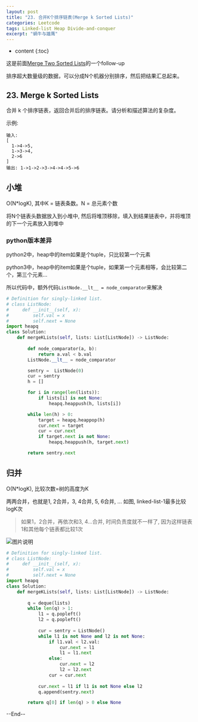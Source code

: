 ```yaml
---
layout: post
title: "23. 合并K个排序链表(Merge k Sorted Lists)"
categories: Leetcode
tags: Linked-list Heap Divide-and-conquer
excerpt: "蜗牛与雄鹰"
---
```


* content
{:toc}

这是前面[Merge Two Sorted Lists](http://geemaple.github.io/2020/07/29/leetcode-21/)的一个follow-up

排序超大数量级的数据，可以分成N个机器分别排序，然后把结果汇总起来。

## 23. Merge k Sorted Lists

合并 k 个排序链表，返回合并后的排序链表。请分析和描述算法的复杂度。

示例:

```
输入:
[
  1->4->5,
  1->3->4,
  2->6
]
输出: 1->1->2->3->4->4->5->6
```

## 小堆

O(N*logK), 其中K = 链表条数。N = 总元素个数

将N个链表头数据放入到小堆中, 然后将堆顶移除，填入到结果链表中，并将堆顶的下一个元素放入到堆中

### python版本差异

python2中，heap中的item如果是个tuple，只比较第一个元素

python3中，heap中的item如果是个tuple，如果第一个元素相等，会比较第二个，第三个元素...

所以代码中，额外代码```ListNode.__lt__ = node_comparator```来解决

```python
# Definition for singly-linked list.
# class ListNode:
#     def __init__(self, x):
#         self.val = x
#         self.next = None
import heapq
class Solution:
    def mergeKLists(self, lists: List[ListNode]) -> ListNode:
        
        def node_comparator(a, b):
            return a.val < b.val
        ListNode.__lt__ = node_comparator

        sentry =  ListNode(0)
        cur = sentry
        h = []

        for i in range(len(lists)):
            if lists[i] is not None:
                heapq.heappush(h, lists[i])

        while len(h) > 0:
            target = heapq.heappop(h)
            cur.next = target
            cur = cur.next
            if target.next is not None:
                heapq.heappush(h, target.next)

        return sentry.next
```

## 归并

O(N*logK), 比较次数=树的高度为K

两两合并，也就是1, 2合并，3, 4合并, 5, 6合并, ... 如图, linked-list-1最多比较logK次

> 如果1，2合并，再依次和3, 4...合并, 时间负责度就不一样了, 因为这样链表1和其他每个链表都比较1次

![图片说明](https://geemaple.github.io/images/leetcode-sketch-algorithm-23.jpg)

```python
# Definition for singly-linked list.
# class ListNode:
#     def __init__(self, x):
#         self.val = x
#         self.next = None
import heapq
class Solution:
    def mergeKLists(self, lists: List[ListNode]) -> ListNode:
        
        q = deque(lists)     
        while len(q) > 1:
            l1 = q.popleft()
            l2 = q.popleft()
    
            cur = sentry = ListNode()
            while l1 is not None and l2 is not None:
                if l1.val < l2.val:
                    cur.next = l1
                    l1 = l1.next
                else:
                    cur.next = l2
                    l2 = l2.next
                cur = cur.next
            
            cur.next = l1 if l1 is not None else l2
            q.append(sentry.next)

        return q[0] if len(q) > 0 else None 
```

--End--


